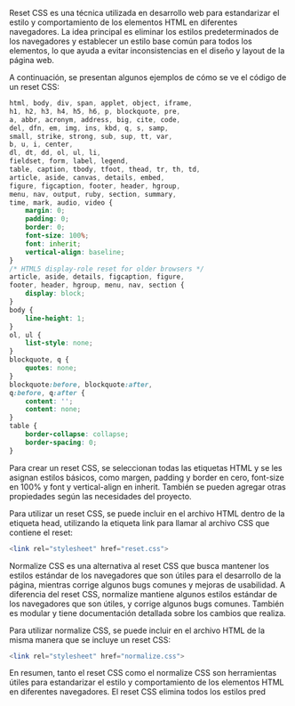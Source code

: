 Reset CSS es una técnica utilizada en desarrollo web para estandarizar el estilo y comportamiento de los elementos HTML en diferentes navegadores. La idea principal es eliminar los estilos predeterminados de los navegadores y establecer un estilo base común para todos los elementos, lo que ayuda a evitar inconsistencias en el diseño y layout de la página web.

A continuación, se presentan algunos ejemplos de cómo se ve el código de un reset CSS:
```css
html, body, div, span, applet, object, iframe,
h1, h2, h3, h4, h5, h6, p, blockquote, pre,
a, abbr, acronym, address, big, cite, code,
del, dfn, em, img, ins, kbd, q, s, samp,
small, strike, strong, sub, sup, tt, var,
b, u, i, center,
dl, dt, dd, ol, ul, li,
fieldset, form, label, legend,
table, caption, tbody, tfoot, thead, tr, th, td,
article, aside, canvas, details, embed,
figure, figcaption, footer, header, hgroup,
menu, nav, output, ruby, section, summary,
time, mark, audio, video {
    margin: 0;
    padding: 0;
    border: 0;
    font-size: 100%;
    font: inherit;
    vertical-align: baseline;
}
/* HTML5 display-role reset for older browsers */
article, aside, details, figcaption, figure,
footer, header, hgroup, menu, nav, section {
    display: block;
}
body {
    line-height: 1;
}
ol, ul {
    list-style: none;
}
blockquote, q {
    quotes: none;
}
blockquote:before, blockquote:after,
q:before, q:after {
    content: '';
    content: none;
}
table {
    border-collapse: collapse;
    border-spacing: 0;
}
```
Para crear un reset CSS, se seleccionan todas las etiquetas HTML y se les asignan estilos básicos, como margen, padding y border en cero, font-size en 100% y font y vertical-align en inherit. También se pueden agregar otras propiedades según las necesidades del proyecto.

Para utilizar un reset CSS, se puede incluir en el archivo HTML dentro de la etiqueta head, utilizando la etiqueta link para llamar al archivo CSS que contiene el reset:
```php
<link rel="stylesheet" href="reset.css">
```
Normalize CSS es una alternativa al reset CSS que busca mantener los estilos estándar de los navegadores que son útiles para el desarrollo de la página, mientras corrige algunos bugs comunes y mejoras de usabilidad. A diferencia del reset CSS, normalize mantiene algunos estilos estándar de los navegadores que son útiles, y corrige algunos bugs comunes. También es modular y tiene documentación detallada sobre los cambios que realiza.

Para utilizar normalize CSS, se puede incluir en el archivo HTML de la misma manera que se incluye un reset CSS:
```php
<link rel="stylesheet" href="normalize.css">
```
En resumen, tanto el reset CSS como el normalize CSS son herramientas útiles para estandarizar el estilo y comportamiento de los elementos HTML en diferentes navegadores. El reset CSS elimina todos los estilos pred